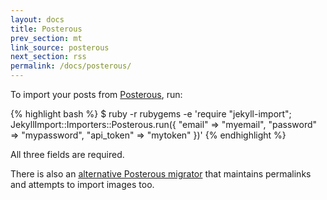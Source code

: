 ```yaml
---
layout: docs
title: Posterous
prev_section: mt
link_source: posterous
next_section: rss
permalink: /docs/posterous/
---
```


To import your posts from [Posterous](http://posterous.com), run:

{% highlight bash %}
$ ruby -r rubygems -e 'require "jekyll-import";
    JekyllImport::Importers::Posterous.run({
      "email"     => "myemail",
      "password"  => "mypassword",
      "api_token" => "mytoken"
    })'
{% endhighlight %}

All three fields are required.

There is also an [alternative Posterous
migrator](https://github.com/pepijndevos/jekyll/blob/patch-1/lib/jekyll/migrators/posterous.rb)
that maintains permalinks and attempts to import images too.
